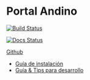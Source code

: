# Portal Andino

[![Build Status](https://travis-ci.org/datosgobar/portal-andino.svg?branch=master)](https://travis-ci.org/datosgobar/portal-andino)

[![Docs Status](https://readthedocs.org/projects/portal-andino/badge/?version=master)](http://portal-andino.readthedocs.io/es/master/)

[Github](https://github.com/datosgobar/portal-andino)

- [Guía de instalación](setup/install.md)
- [Guía & Tips para desarrollo](development/docker.md)
